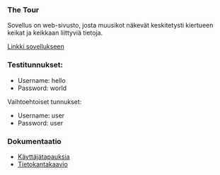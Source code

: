 ### The Tour
Sovellus on web-sivusto, josta muusikot näkevät keskitetysti kiertueen keikat ja keikkaan liittyviä tietoja. 




[Linkki sovellukseen](https://tsoha-tour-demo.herokuapp.com)
### Testitunnukset: 
- Username: hello
- Password: world

Vaihtoehtoiset tunnukset: 
- Username: user
- Password: user

### Dokumentaatio
- [Käyttäjätapauksia](https://github.com/jokineno/Tour/blob/master/documentation/kayttajatapaukset.md)
- [Tietokantakaavio](https://github.com/jokineno/Tour/blob/master/documentation/tietokantakaavio.png)
